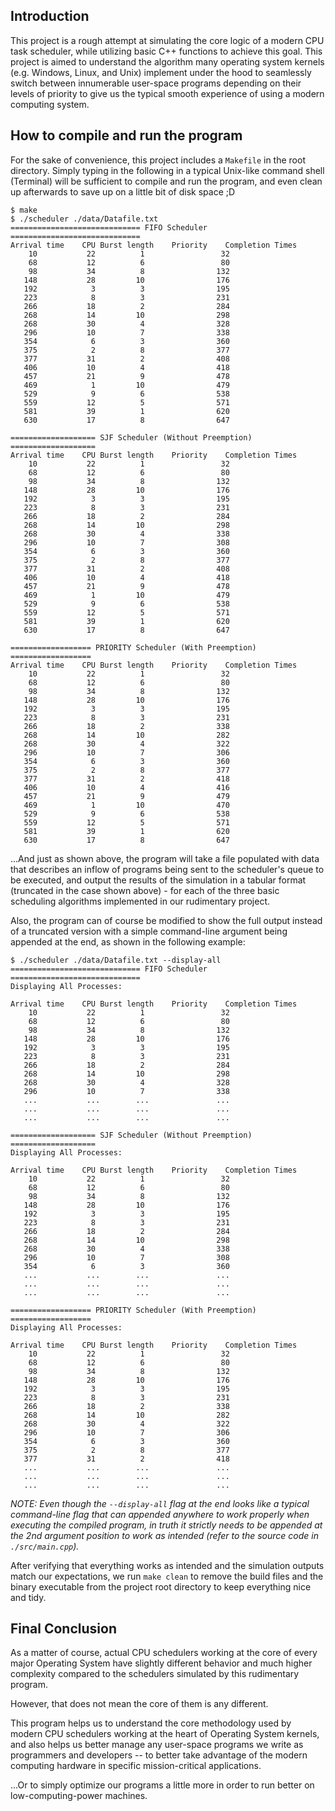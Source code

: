 ## Introduction

This project is a rough attempt at simulating the core logic of a modern CPU task scheduler, while utilizing basic C++ functions to achieve this goal. This project is aimed to understand the algorithm many operating system kernels (e.g. Windows, Linux, and Unix) implement under the hood to seamlessly switch between innumerable user-space programs depending on their levels of priority to give us the typical smooth experience of using a modern computing system.

## How to compile and run the program

For the sake of convenience, this project includes a `Makefile` in the root directory. Simply typing in the following in a typical Unix-like command shell (Terminal) will be sufficient to compile and run the program, and even clean up afterwards to save up on a little bit of disk space ;D

```shell
$ make
$ ./scheduler ./data/Datafile.txt
============================= FIFO Scheduler =============================
Arrival time	CPU Burst length	Priority 	Completion Times
    10  		 22  		 1  			   32
    68  		 12  		 6  			   80
    98  		 34  		 8  			  132
   148  		 28  		10  			  176
   192  		  3  		 3  			  195
   223  		  8  		 3  			  231
   266  		 18  		 2  			  284
   268  		 14  		10  			  298
   268  		 30  		 4  			  328
   296  		 10  		 7  			  338
   354  		  6  		 3  			  360
   375  		  2  		 8  			  377
   377  		 31  		 2  			  408
   406  		 10  		 4  			  418
   457  		 21  		 9  			  478
   469  		  1  		10  			  479
   529  		  9  		 6  			  538
   559  		 12  		 5  			  571
   581  		 39  		 1  			  620
   630  		 17  		 8  			  647

=================== SJF Scheduler (Without Preemption) ===================
Arrival time	CPU Burst length	Priority 	Completion Times
    10  		 22  		 1  			   32
    68  		 12  		 6  			   80
    98  		 34  		 8  			  132
   148  		 28  		10  			  176
   192  		  3  		 3  			  195
   223  		  8  		 3  			  231
   266  		 18  		 2  			  284
   268  		 14  		10  			  298
   268  		 30  		 4  			  338
   296  		 10  		 7  			  308
   354  		  6  		 3  			  360
   375  		  2  		 8  			  377
   377  		 31  		 2  			  408
   406  		 10  		 4  			  418
   457  		 21  		 9  			  478
   469  		  1  		10  			  479
   529  		  9  		 6  			  538
   559  		 12  		 5  			  571
   581  		 39  		 1  			  620
   630  		 17  		 8  			  647

================== PRIORITY Scheduler (With Preemption) ==================
Arrival time	CPU Burst length	Priority 	Completion Times
    10  		 22  		 1  			   32
    68  		 12  		 6  			   80
    98  		 34  		 8  			  132
   148  		 28  		10  			  176
   192  		  3  		 3  			  195
   223  		  8  		 3  			  231
   266  		 18  		 2  			  338
   268  		 14  		10  			  282
   268  		 30  		 4  			  322
   296  		 10  		 7  			  306
   354  		  6  		 3  			  360
   375  		  2  		 8  			  377
   377  		 31  		 2  			  418
   406  		 10  		 4  			  416
   457  		 21  		 9  			  479
   469  		  1  		10  			  470
   529  		  9  		 6  			  538
   559  		 12  		 5  			  571
   581  		 39  		 1  			  620
   630  		 17  		 8  			  647
```

...And just as shown above, the program will take a file populated with data that describes an inflow of programs being sent to the scheduler's queue to be executed, and output the results of the simulation in a tabular format (truncated in the case shown above) - for each of the three basic scheduling algorithms implemented in our rudimentary project.

Also, the program can of course be modified to show the full output instead of a truncated version with a simple command-line argument being appended at the end, as shown in the following example:

```shell
$ ./scheduler ./data/Datafile.txt --display-all
============================= FIFO Scheduler =============================
Displaying All Processes:

Arrival time	CPU Burst length	Priority 	Completion Times
    10  		 22  		 1  			   32
    68  		 12  		 6  			   80
    98  		 34  		 8  			  132
   148  		 28  		10  			  176
   192  		  3  		 3  			  195
   223  		  8  		 3  			  231
   266  		 18  		 2  			  284
   268  		 14  		10  			  298
   268  		 30  		 4  			  328
   296  		 10  		 7  			  338
   ...  		 ...  		...  			  ...
   ...  		 ...  		...  			  ...
   ...  		 ...  		...  			  ...

=================== SJF Scheduler (Without Preemption) ===================
Displaying All Processes:

Arrival time	CPU Burst length	Priority 	Completion Times
    10  		 22  		 1  			   32
    68  		 12  		 6  			   80
    98  		 34  		 8  			  132
   148  		 28  		10  			  176
   192  		  3  		 3  			  195
   223  		  8  		 3  			  231
   266  		 18  		 2  			  284
   268  		 14  		10  			  298
   268  		 30  		 4  			  338
   296  		 10  		 7  			  308
   354  		  6  		 3  			  360
   ...  		 ...  		...  			  ...
   ...  		 ...  		...  			  ...
   ...  		 ...  		...  			  ...

================== PRIORITY Scheduler (With Preemption) ==================
Displaying All Processes:

Arrival time	CPU Burst length	Priority 	Completion Times
    10  		 22  		 1  			   32
    68  		 12  		 6  			   80
    98  		 34  		 8  			  132
   148  		 28  		10  			  176
   192  		  3  		 3  			  195
   223  		  8  		 3  			  231
   266  		 18  		 2  			  338
   268  		 14  		10  			  282
   268  		 30  		 4  			  322
   296  		 10  		 7  			  306
   354  		  6  		 3  			  360
   375  		  2  		 8  			  377
   377  		 31  		 2  			  418
   ...  		 ...  		...  			  ...
   ...  		 ...  		...  			  ...
   ...  		 ...  		...  			  ...
```

*NOTE: Even though the `--display-all` flag at the end looks like a typical command-line flag that can appended anywhere to work properly when executing the compiled program, in truth it strictly needs to be appended at the 2nd argument position to work as intended (refer to the source code in `./src/main.cpp`).*

After verifying that everything works as intended and the simulation outputs match our expectations, we run `make clean` to remove the build files and the binary executable from the project root directory to keep everything nice and tidy. 

## Final Conclusion

As a matter of course, actual CPU schedulers working at the core of every major Operating System have slightly different behavior and much higher complexity compared to the schedulers simulated by this rudimentary program. 

However, that does not mean the core of them is any different. 

This program helps us to understand the core methodology used by modern CPU schedulers working at the heart of Operating System kernels, and also helps us better manage any user-space programs we write as programmers and developers -- to better take advantage of the modern computing hardware in specific mission-critical applications. 

...Or to simply optimize our programs a little more in order to run better on low-computing-power machines.
